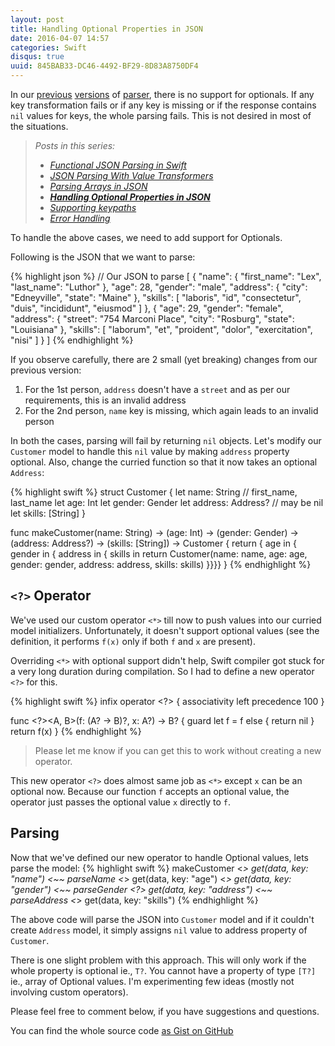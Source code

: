 ```yaml
---
layout: post
title: Handling Optional Properties in JSON
date: 2016-04-07 14:57
categories: Swift
disqus: true
uuid: 845BAB33-DC46-4492-BF29-8D83A8750DF4
---
```


In our [previous](http://bhargavg.com/swift/2016/04/05/parsing-arrays-in-json.html) [versions](http://bhargavg.com/swift/2016/03/30/json-parsing-with-value-transformers.html) of [parser](http://bhargavg.com/swift/2016/03/29/functional-json-parsing-in-swift.html), there is no support for optionals. If any key transformation fails or if any key is missing or if the response contains `nil` values for keys, the whole parsing fails. This is not desired in most of the situations. 

<blockquote>
  <em>Posts in this series:</em>
  <ul>
    <li><em><a href="http://bhargavg.com/swift/2016/03/29/functional-json-parsing-in-swift.html">Functional JSON Parsing in Swift</a></em></li>
    <li><em><a href="http://bhargavg.com/swift/2016/03/30/json-parsing-with-value-transformers.html">JSON Parsing With Value Transformers</a></em></li>
    <li><em><a href="http://bhargavg.com/swift/2016/04/05/parsing-arrays-in-json.html">Parsing Arrays in JSON</a></em></li>
    <li><em><strong><a href="http://bhargavg.com/swift/2016/04/07/handling-optional-properties-in-json.html">Handling Optional Properties in JSON</a></strong></em></li>
    <li><em><a href="http://bhargavg.com/swift/2016/04/08/supporting-keypaths-json-parsing.html">Supporting keypaths</a></em></li>
    <li><em><a href="http://bhargavg.com/swift/2016/04/12/do-try-to-catch-errors-in-json-parsing.html">Error Handling</a></em></li>
  </ul>
</blockquote>

To handle the above cases, we need to add support for Optionals.

Following is the JSON that we want to parse:

{% highlight json %}
// Our JSON to parse
[
  {
    "name": {
      "first_name": "Lex",
      "last_name": "Luthor"
    },
    "age": 28,
    "gender": "male",
    "address": {
      "city": "Edneyville",
      "state": "Maine"
    },
    "skills": [
      "laboris",
      "id",
      "consectetur",
      "duis",
      "incididunt",
      "eiusmod"
    ]
  },
  {
    "age": 29,
    "gender": "female",
    "address": {
      "street": "754 Marconi Place",
      "city": "Rosburg",
      "state": "Louisiana"
    },
    "skills": [
      "laborum",
      "et",
      "proident",
      "dolor",
      "exercitation",
      "nisi"
    ]
  }
]
{% endhighlight %}

If you observe carefully, there are 2 small (yet breaking) changes from our previous version:

1. For the 1st person, `address` doesn't have a `street` and as per our requirements, this is an invalid address
2. For the 2nd person, `name` key is missing, which again leads to an invalid person

In both the cases, parsing will fail by returning `nil` objects. Let's modify our `Customer` model to handle this `nil` value by making `address` property optional. Also, change the curried function so that it now takes an optional `Address`:

{% highlight swift %}
struct Customer {
    let name: String // first_name, last_name
    let age: Int
    let gender: Gender
    let address: Address?  // may be nil
    let skills: [String]
}

func makeCustomer(name: String) -> (age: Int) -> (gender: Gender) -> (address: Address?) -> (skills: [String]) -> Customer {
    return { age in { gender in { address in { skills in
        return Customer(name: name, age: age, gender: gender, address: address, skills: skills)
    }}}}
}
{% endhighlight %}




## `<?>` Operator
We've used our custom operator `<*>` till now to push values into our curried model initializers. Unfortunately, it doesn't support optional values (see the definition, it performs `f(x)` only if both `f` and `x` are present).

Overriding `<*>` with optional support didn't help, Swift compiler got stuck for a very long duration during compilation. So I had to define a new operator `<?>` for this. 

{% highlight swift %}
infix operator <?> {
    associativity left
    precedence 100
}

func <?><A, B>(f: (A? -> B)?, x: A?) -> B? {
    guard let f = f else {
        return nil
    }
    return f(x)
}
{% endhighlight %}

> Please let me know if you can get this to work without creating a new operator.

This new operator `<?>` does almost same job as `<*>` except `x` can be an optional now. Because our function `f` accepts an optional value, the operator just passes the optional value `x` directly to `f`.

## Parsing
Now that we've defined our new operator to handle Optional values, lets parse the model:
{% highlight swift %}
makeCustomer <*> get(data, key: "name")     <~~ parseName
             <*> get(data, key: "age")
             <*> get(data, key: "gender")   <~~ parseGender
             <?> get(data, key: "address")  <~~ parseAddress 
             <*> get(data, key: "skills")
{% endhighlight %}

The above code will parse the JSON into `Customer` model and if it couldn't create `Address` model, it simply assigns `nil` value to address property of `Customer`.


There is one slight problem with this approach. This will only work if the whole property is optional ie., `T?`. You cannot have a property of type `[T?]` ie., array of Optional values.  I'm experimenting few ideas (mostly not involving custom operators). 

Please feel free to comment below, if you have suggestions and questions.

You can find the whole source code [as Gist on GitHub](https://gist.github.com/bhargavg/d1d16d04d342d5804d8b2ee7337b840e)

